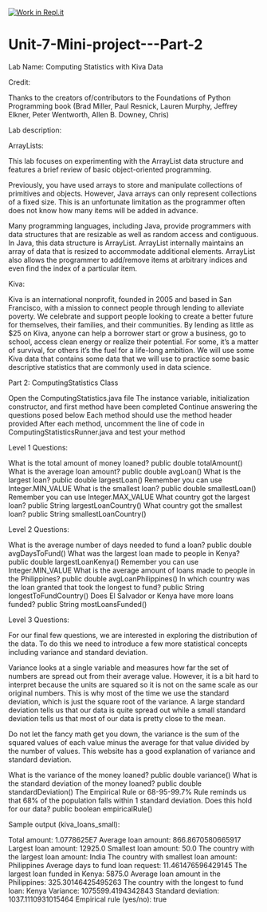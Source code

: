 [![Work in Repl.it](https://classroom.github.com/assets/work-in-replit-14baed9a392b3a25080506f3b7b6d57f295ec2978f6f33ec97e36a161684cbe9.svg)](https://classroom.github.com/online_ide?assignment_repo_id=4280728&assignment_repo_type=AssignmentRepo)
# Unit-7-Mini-project---Part-2

Lab Name: Computing Statistics with Kiva Data

Credit: 

Thanks to the creators of/contributors to the Foundations of Python Programming book (Brad Miller, Paul Resnick, Lauren Murphy, Jeffrey Elkner, Peter Wentworth, Allen B. Downey, Chris)

Lab description:

ArrayLists:

This lab focuses on experimenting with the ArrayList data structure and features a brief review of basic object-oriented programming.

Previously, you have used arrays to store and manipulate collections of primitives and objects. However, Java arrays can only represent collections of a fixed size. This is an unfortunate limitation as the programmer often does not know how many items will be added in advance.

Many programming languages, including Java, provide programmers with data structures that are resizable as well as random access and contiguous. In Java, this data structure is ArrayList. ArrayList internally maintains an array of data that is resized to accommodate additional elements. ArrayList also allows the programmer to add/remove items at arbitrary indices and even find the index of a particular item.

Kiva:

Kiva is an international nonprofit, founded in 2005 and based in San Francisco, with a mission to connect people through lending to alleviate poverty. We celebrate and support people looking to create a better future for themselves, their families, and their communities. By lending as little as $25 on Kiva, anyone can help a borrower start or grow a business, go to school, access clean energy or realize their potential. For some, it’s a matter of survival, for others it’s the fuel for a life-long ambition. We will use some Kiva data that contains some data that we will use to practice some basic descriptive statistics that are commonly used in data science.

Part 2: ComputingStatistics Class

Open the ComputingStatistics.java file
The instance variable, initialization constructor, and first method have been completed
Continue answering the questions posed below
Each method should use the method header provided
After each method, uncomment the line of code in ComputingStatisticsRunner.java and test your method

Level 1 Questions:

What is the total amount of money loaned?
public double totalAmount()
What is the average loan amount?
public double avgLoan()
What is the largest loan?
public double largestLoan()
Remember you can use Integer.MIN_VALUE
What is the smallest loan?
public double smallestLoan()
Remember you can use Integer.MAX_VALUE
What country got the largest loan?
public String largestLoanCountry()
What country got the smallest loan?
public String smallestLoanCountry()

Level 2 Questions:

What is the average number of days needed to fund a loan?
public double avgDaysToFund()
What was the largest loan made to people in Kenya?
public double largestLoanKenya()
Remember you can use Integer.MIN_VALUE
What is the average amount of loans made to people in the Philippines?
public double avgLoanPhilippines()
In which country was the loan granted that took the longest to fund?
public String longestToFundCountry()
Does El Salvador or Kenya have more loans funded?
public String mostLoansFunded()

Level 3 Questions:

For our final few questions, we are interested in exploring the distribution of the data. To do this we need to introduce a few more statistical concepts including variance and standard deviation.

Variance looks at a single variable and measures how far the set of numbers are spread out from their average value. However, it is a bit hard to interpret because the units are squared so it is not on the same scale as our original numbers. This is why most of the time we use the standard deviation, which is just the square root of the variance. A large standard deviation tells us that our data is quite spread out while a small standard deviation tells us that most of our data is pretty close to the mean.



Do not let the fancy math get you down, the variance is the sum of the squared values of each value minus the average for that value divided by the number of values. This website has a good explanation of variance and standard deviation. 

What is the variance of the money loaned?
public double variance()
What is the standard deviation of the money loaned?
public double standardDeviation()
The Empirical Rule or 68-95-99.7% Rule reminds us that 68% of the population falls within 1 standard deviation. Does this hold for our data?
public boolean empiricalRule()

Sample output (kiva_loans_small):

Total amount: 1.0778625E7
Average loan amount: 866.8670580665917
Largest loan amount: 12925.0
Smallest loan amount: 50.0
The country with the largest loan amount: India
The country with smallest loan amount: Philippines
Average days to fund loan request: 11.461476596429145
The largest loan funded in Kenya: 5875.0
Average loan amount in the Philippines: 325.30146425495263
The country with the longest to fund loan: Kenya
Variance: 1075599.4194342843
Standard deviation: 1037.1110931015464
Empirical rule (yes/no): true
